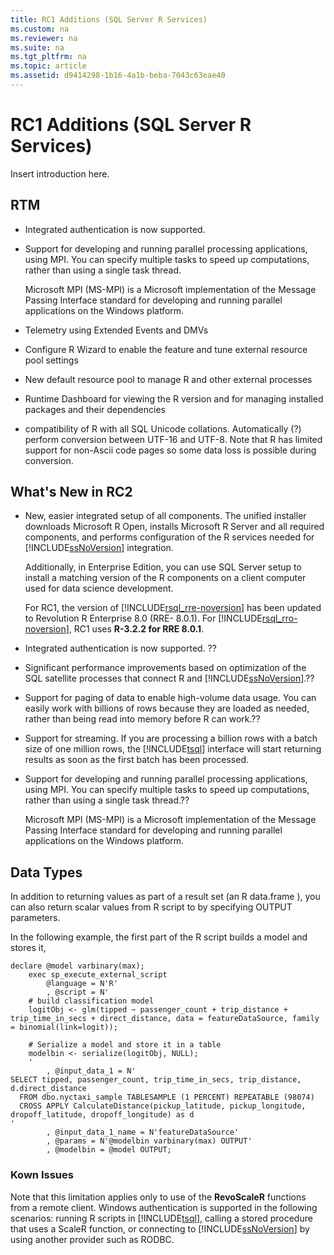 ```yaml
---
title: RC1 Additions (SQL Server R Services)
ms.custom: na
ms.reviewer: na
ms.suite: na
ms.tgt_pltfrm: na
ms.topic: article
ms.assetid: d9414298-1b16-4a1b-beba-7043c63eae40
---
```

# RC1 Additions (SQL Server R Services)
  Insert introduction here.  
  
## RTM  
  
-   Integrated authentication is now supported.  
  
-   Support for developing and running parallel processing applications, using MPI. You can specify multiple tasks to speed up computations, rather than using a single task thread.  
  
     Microsoft MPI (MS-MPI) is a Microsoft implementation of the Message Passing Interface standard for developing and running parallel applications on the Windows platform.  
  
-   Telemetry using Extended Events and DMVs  
  
-   Configure R Wizard to enable the feature and tune external resource pool settings  
  
-   New default  resource pool to manage R and other external processes  
  
-   Runtime Dashboard for viewing the R version and for managing installed packages and their dependencies  
  
-   compatibility of R with all SQL Unicode collations. Automatically (?) perform conversion between UTF-16 and UTF-8. Note that R has limited support for non-Ascii code pages so some data loss is possible during conversion.  
  
## What's New in RC2  
  
-   New, easier integrated setup of   all components. The unified installer downloads Microsoft R Open, installs Microsoft R Server and all required components, and performs configuration of the R services needed for [!INCLUDE[ssNoVersion](../../Topics/TopicNameContainA/includes/ssNoVersion_md.md)] integration.  
  
     Additionally, in Enterprise Edition, you can use SQL Server setup to install a matching version of the R components on a client computer used for data science development.  
  
     For RC1, the version of [!INCLUDE[rsql_rre-noversion](../../Topics/TopicNameNotContainA/includes/rsql_rre-noversion_md.md)] has been updated to Revolution R Enterprise 8.0 (RRE- 8.0.1). For [!INCLUDE[rsql_rro-noversion](../../Topics/TopicNameNotContainA/includes/rsql_rro-noversion_md.md)], RC1 uses **R-3.2.2 for RRE 8.0.1**.  
  
-   Integrated authentication is now supported. ??  
  
-   Significant performance improvements based on optimization of the SQL satellite processes that connect R and [!INCLUDE[ssNoVersion](../../Topics/TopicNameContainA/includes/ssNoVersion_md.md)].??  
  
-   Support for paging of data to enable high-volume data usage. You can easily work with billions of rows because they are loaded as needed, rather than being read into memory before R can work.??  
  
-   Support for streaming. If you are processing  a billion rows with a batch size of one million rows, the [!INCLUDE[tsql](../../Topics/TopicNameContainA/includes/tsql_md.md)] interface will start returning results as soon as the first batch has been processed.  
  
-   Support for developing and running parallel processing applications, using MPI. You can specify multiple tasks to speed up computations, rather than using a single task thread.??  
  
     Microsoft MPI (MS-MPI) is a Microsoft implementation of the Message Passing Interface standard for developing and running parallel applications on the Windows platform.  
  
## Data Types  
 In addition to returning values as part of a result set (an R  data.frame ), you can also return scalar values from R script to   by specifying OUTPUT parameters.  
  
 In the following example, the first part of the R script builds a model and stores it,  
  
```  
declare @model varbinary(max);  
    exec sp_execute_external_script  
        @language = N'R'  
        , @script = N'  
    # build classification model  
    logitObj <- glm(tipped ~ passenger_count + trip_distance + trip_time_in_secs + direct_distance, data = featureDataSource, family = binomial(link=logit));  
  
    # Serialize a model and store it in a table  
    modelbin <- serialize(logitObj, NULL);  
    '  
        , @input_data_1 = N'  
SELECT tipped, passenger_count, trip_time_in_secs, trip_distance, d.direct_distance  
  FROM dbo.nyctaxi_sample TABLESAMPLE (1 PERCENT) REPEATABLE (98074)  
  CROSS APPLY CalculateDistance(pickup_latitude, pickup_longitude,  dropoff_latitude, dropoff_longitude) as d  
'  
        , @input_data_1_name = N'featureDataSource'  
        , @params = N'@modelbin varbinary(max) OUTPUT'  
        , @modelbin = @model OUTPUT;  
```  
  
### Kown Issues  
 Note that this limitation applies only to use of the **RevoScaleR** functions from a remote client. Windows authentication is supported in the following scenarios: running R scripts in [!INCLUDE[tsql](../../Topics/TopicNameContainA/includes/tsql_md.md)], calling a stored procedure that uses a ScaleR function, or connecting to [!INCLUDE[ssNoVersion](../../Topics/TopicNameContainA/includes/ssNoVersion_md.md)] by using another provider such as RODBC.  
  
  